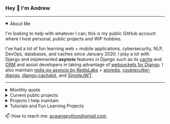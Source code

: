 ### Hey 👋 I'm Andrew

---

<details open>
  <summary>About Me</summary>

I'm looking to help with whatever I can;
this is my public GitHub account where I host personal,
public projects and WIP hobbies.

I've had a lot of fun learning web + mobile applications, cybersecurity, NLP,
DevOps, databases, and caches since January 2020.
I play a lot with Django and implemented **asyncio** features in Django
such as its [cache](https://github.com/django/django/pull/13547)
and [ORM](https://github.com/django/django/pull/15357)
and assist developers in taking advantage of
[websockets for Django](https://github.com/cookiecutter/cookiecutter-django/pull/2506).
I also maintain [redis-py asyncio by RedisLabs](https://github.com/redis/redis-py/) + [aioredis](https://github.com/aio-libs/aioredis-py),
[cookiecutter-django](https://github.com/pydanny/cookiecutter-django),
[django-cachalot](https://github.com/noripyt/django-cachalot),
and [SimpleJWT](https://github.com/jazzband/djangorestframework-simplejwt).

</details>

---

<details>
  <summary>Monthly quote</summary>
<br>
  
> How do I say this... BIC mechanical pencils are flamboyant.
  
  <!--
<sup>explanation in comments in README. Just press raw to view. I don't list all my ideas here. For that, visit [Velnota.com](https://velnota.com/)</sup>

<details>
  <summary>Old Quotes</summary>
  
1. Don't hold grudges. Let 'em go. Focus on what you love, not hate.
<sup>My small motto that someone said was pretty nice.</sup>
2. You don't convince others by being their nemesis but instead by being their friend.
3. You can be 100% successful building but fail at the end -- not because you failed, but because you made a mistake. - Wednesday 30 Sep 2020. (Just for explanation: think about a very competitive market. You can continue to increase your sales in every decision you make, which is a success. But whether it's right or wrong is different. You made the wrong decision in that your competitors made more sales than you. That was your mistake. Maybe 2/3 options led to success, and you chose the one that increased your sales account tremendously. But your competitor chose that other successful option. Knowing the difference between success-failure and correctness is important to me.
4. What makes a leader
Andrew Chen Wang 31 Oct Sat 2020 Just finished writing my response in SimpleJWT about NOT changing the name blacklist to anything else. But I fell into me talking to myself again and came up with this.
To be weak is to be open minded. To be strong is to be a leader, close minded, and make the decisions. I fear that if I were to be elected president, I would become close minded, as I should, to stick to a plan.
But when you are weak you become more knowledgable. It is when you become a leader, you must trace back to your weak points and take advantage of the knowledge and wisdom you gained to pursue your role as a leader and be strong.
This quote is aligned with “learn from your mistakes” but in the form of being a leader.
5. Being a listener is being drunk. I.e. creativity at its finest, but don't actually get drunk. I've never, no one should; bad stuff happens.
6. It's only useful if it's a toy. It's something I learned from Freeman Dyson, but he's not wrong (albeit controvercial as a person). He talked about computers and biotech, but honestly lots of things do work when people fool around with it a lot like ML and... clothes? Wtf I mean sure, people like trying on clothes to make sure they look good...?
7. It's okay if u don't like me not everyone has good taste ~ Sophia Liang She's cooler than the sun and hotter than the moon) <!-- We're not dating, but... DO NOT EVER call your friend AVERAGE -\->
8. Entrepreneurs are different from you and your corporate beasts. You don't have to believe in me, just the idea, the vision. I've had to constantly wear glasses to give me vision; I had to keep purchasing them as my vision kept deteriorating. But I'm able to wear these glasses because I can afford them, and will continue to be able to afford them. Trust in the idea... Give it your trust. If not, I recommend you purchase some glasses. All of you.
9. Be a balanced idealist. Similar to point 8: you can have your ideals, but understand that they are ideal under certain circumstances. Don't let ideals get in the way of progress.
10. If you try to stick a toothpick into a saber-toothed tiger's eye, you not only have a lollipop but also a time machine. (I've got nothing to say this month :P). This breed is extinct, but my point is there is nothing. I'm not sure why saber-toothed tiger popped in my head; I just heard it throughout my life in various settings e.g. a YouTube video where gamers spew random words. Idk. But yea that's all I got.
11. If only I could see skin color. Oh well. (I hate the news... That should be a good enough explanation for most Americans)
12. 5 locks is the same as 1 against a roommate. They'll still break in.
13. Post-encouragement discouragement is futile. It's based on a paper I've always wanted to write about which is it is actually easier to discourage than to encourage, at least when the victim is already in a habitual state like a user of harmful drugs. More details are in my TODO repo. But essentially, yes, humans are lazy, and that's why we say encouragement is difficult. But when humans are acclimated to a habit, it is difficult to get them out of that state.
14. In retrospect of the last decade's super corporations, we are exiting the age of Peace, Prosperity, and Profit. There is a balancing act that companies have been trying which was to appeal to the young, Democrat audience while getting tax benefits from Republicans. Now that both sides of the aisle is turning against them, who will these companies side with? For a long time, social media companies have safeguarded people's innocense. What will happen now? Monopolies like the Big 3 are being disrupted; what tech "revolution" will happen next that will be (un?)foreseen when politicians are not prepared to take sides?
</details>
-->

</details>

<!--
Hehe thanks for taking a look here. This is what it used to say:

Regarding the social issues of today, I do my best to
contribute to solutions. In the past, those
came anonymously through my pseudonyms. I'd like
to make *some* of them more public.

> If there are problems, a solution will come.
Not because they'll rain down, but because diligence rises.

-->

<details>
  <summary>Current public projects</summary>

- [Tarda](https://github.com/Andrew-Chen-Wang/Tarda) (Browser extension that lets you loop YouTube videos at any specific timeframe, enables Picture-in-Picture for YouTube, and displays images in comment sections)
- [Velnota](https://velnota.com) (The only social media to share, comment, and extend ideas without misinterpretation)
- [Hear Ye](https://github.com/Hear-Ye/Hear-Ye-App) (A React Native app that offers you political perspectives of both sides of the aisle on issues)
- [Donate Anything](https://github.com/Donate-Anything) (search up items you'd like to donate and we'll suggest how to handle it)
- [Natural Gravity Engine](https://github.com/Andrew-Chen-Wang/natural-gravity-engine) (Ruat physics engine that allows researching into the natural properties of gravity and gravitational waves without programming them)
- [Django Async Redis](https://github.com/Andrew-Chen-Wang/django-async-redis) (async Django-Redis package as a next step to making Django completely async capable)
- [RichEditorView](https://github.com/Andrew-Chen-Wang/RichEditorView) (a Swift WYSIWYG editor for iOS)
- [mobile-auth-example](https://github.com/Andrew-Chen-Wang/mobile-auth-example) (My template for creating native mobile apps with auth, using my favorite network file structure. Re-publicized for [SimpleJWT](https://github.com/SimpleJWT/django-rest-framework-simplejwt))
- [github-wiki-action](https://github.com/Andrew-Chen-Wang/github-wiki-action) (a ReadTheDocs-like webhook system but for GitHub wiki)
- [Crowd Sourced Translations](https://www.dolthub.com/repositories/andrew-chen-wang/Crowd-Sourced-Translations) (a Dolthub repository for crowd sourcing translations which were not done by automated services)
- [Words in Political Media](https://github.com/Andrew-Chen-Wang/words-in-political-media) (data collection for my NLP model to detect how "entertaining" news is becoming)
- [Securing SPAs with HttpOnly cookies](https://github.com/Andrew-Chen-Wang/SPA-with-httponly-sessions)

</details>
  
<details><summary>Projects I help maintain</summary>

- [Django](https://djangoproject.com) (the only web framework that makes it coding secure websites fast)
- [django-cachalot](https://github.com/noripyt/django-cachalot) (a Django ORM automatic caching system that monkeypatches the sh\*t out of the internals of the Django ORM)
- [djangorestframework-simplejwt](https://github.com/jazzband/djangorestframework-simplejwt/) (simplified JWT stateless auth)
- [cookiecutter-django](https://github.com/pydanny/cookiecutter-django) (deploy-ready template for new Django projects and experimentation for new Django features)
- [aioredis](https://github.com/aio-libs/aioredis-py/) (python async Redis API)
- [fcm-django](https://github.com/xtrinch/fcm-django) (Migrated the entire repository to use Firebase's v1 API)
- [Jazzband](https://github.com/Jazzband) (an organization dedicated to maintaining Django ecosystem packages)
- [django-oauth-toolkit](https://github.com/jazzband/django-oauth-toolkit) (OAuth 2.0 and OpenID integration with Django)

</details>
<details><summary>Tutorials and Fun Learning Projects</summary>

- [iOS Chat App](https://github.com/Andrew-Chen-Wang/django-3.0-ios-chat) (iOS Swift 5.0 live chat app as a first time using Django 3.0 native websocket support using the single-user per-socket approach)
- [cookiecutter-django-ec2-github](https://github.com/Andrew-Chen-Wang/cookiecutter-django-ec2-github) (Extremely thorough DevOps tutorial for AWS deployment for Django projects using GitHub Actions and AWS EC2, CodeDeploy, RDS, ElastiCache)
- [cookiecutter-django-ecs-github](https://github.com/Andrew-Chen-Wang/cookiecutter-django-ecs-github) (Same as above except we're using ECS and Dockerhub image repository or ECR image repository)
- [OAuth Provider and Consumer Tutorial](https://github.com/Andrew-Chen-Wang/django-social-provider-and-consumer-tutorial) (React Native and Django Web app tutorial for implementing the full OAuth protocol and OpenID Identity Layer)
- [Getting user's Congressional District](https://github.com/Andrew-Chen-Wang/react-native-select-location-map-or-access) (a React Native app)
- [psycopg3](https://github.com/psycopg/psycopg3) (experimental PostgreSQL Python adapter with native support for coroutines)

</details>

📫 How to reach me: [acwangpython@gmail.com](mailto:acwangpython@gmail.com?subject=[GH%20Hi%20Andrew]).

<!--
**Andrew-Chen-Wang/Andrew-Chen-Wang** is a ✨ _special_ ✨ repository because its `README.md` (this file) appears on your GitHub profile.

Here are some ideas to get you started:

- 🔭 I’m currently working on ...
- 🌱 I’m currently learning ...
- 👯 I’m looking to collaborate on ...
- 🤔 I’m looking for help with ...
- 💬 Ask me about ...
- 📫 How to reach me: ...
- 😄 Pronouns: ...
- ⚡ Fun fact: ...
-->
